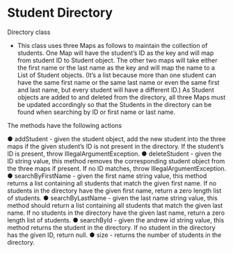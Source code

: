 # Student Directory


Directory class 

- This class uses three Maps as follows to maintain the collection of students. One Map
will have the student’s ID as the key and will map from student ID to Student object. The other
two maps will take either the first name or the last name as the key and will map the name to a List of
Student objects. (It’s a list because more than one student can have the same first name or the same
last name or even the same first and last name, but every student will have a different ID.)
As Student objects are added to and deleted from the directory, all three Maps must be updated
accordingly so that the Students in the directory can be found when searching by ID or first
name or last name.


The methods have the following actions

● addStudent - given the student object, add the new student into the three maps if the given
student’s ID is not present in the directory. If the student’s ID is present, throw
IllegalArgumentException.
● deleteStudent - given the ID string value, this method removes the
corresponding student object from the three maps if present. If no ID matches, throw
IllegalArgumentException.
● searchByFirstName - given the first name string value, this method returns a list
containing all students that match the given first name. If no students in the directory have the
given first name, return a zero length list of students.
● searchByLastName - given the last name string value, this method should return a list containing
all students that match the given last name. If no students in the directory have the given last
name, return a zero length list of students.
● searchById - given the andrew id string value, this method returns the student in
the directory. If no student in the directory has the given ID, return null.
● size - returns the number of students in the directory.
